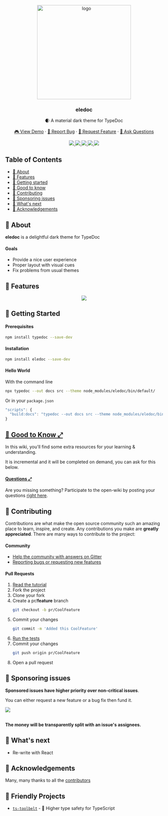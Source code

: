 <p align="center">
  <a href="https://github.com/pirix-gh/eledoc">
    <img alt="logo" title="eledoc" src="https://raw.githubusercontent.com/pirix-gh/eledoc/master/.github/logo.png" width="300">
  </a>

  <h3 align="center">eledoc</h3>

  <p align="center">
    🌒 A material dark theme for TypeDoc
    <br>
    <br>
    <a href="#demo">🎮 View Demo</a>
    ·
    <a href="https://github.com/pirix-gh/eledoc/issues/new?template=---bug-report.md">🐞 Report Bug</a>
    ·
    <a href="https://github.com/pirix-gh/eledoc/issues/new?template=---feature-request.md">🍩 Request Feature</a>
    ·
    <a href="https://github.com/pirix-gh/eledoc/issues/new?template=---question.md">🤔  Ask Questions</a>
  </p>
</p>

<p align="center">
  <a href="https://gitter.im/eledoc-/community?utm_source=share-link&utm_medium=link&utm_campaign=share-link" target="_blank">
    <img src="https://img.shields.io/gitter/room/eledoc-/community.svg">
  </a>
  <a href="https://www.npmjs.com/package/eledoc" target="_blank">
    <img src="https://img.shields.io/npm/v/eledoc.svg">
  </a>
  <a href="#">
    <img src="https://img.shields.io/npm/dm/eledoc.svg">
  </a>
  <a href="http://makeapullrequest.com" target="_blank">
    <img src="https://img.shields.io/badge/PRs-welcome-brightgreen.svg">
  </a>
  <a href="#">
    <img src="https://img.shields.io/npm/l/eledoc.svg">
  </a>
</p>

## Table of Contents

* [📜 About](#-about)
* [🍩 Features](#-features)
* [🏁 Getting started](#-getting-started)
* [🧠 Good to know](#-good-to-know-)
* [🎁 Contributing](#-contributing)
* [👏 Sponsoring issues](#-sponsoring-issues)
* [🔮 What's next](#-whats-next)
* [🙏 Acknowledgements](#-acknowledgements)

## 📜 About

**eledoc** is a delightful dark theme for TypeDoc

#### Goals

* Provide a nice user experience
* Proper layout with visual cues
* Fix problems from usual themes

## 🍩 Features

<p align="center">
  <img src="https://raw.githubusercontent.com/pirix-gh/eledoc/master/.github/demo.gif" id="demo">
<p align="center">

## 🏁 Getting Started

#### Prerequisites

```sh
npm install typedoc --save-dev
```

#### Installation

```sh
npm install eledoc --save-dev
```

#### Hello World

With the command line

```sh
npx typedoc --out docs src --theme node_modules/eledoc/bin/default/
```

Or in your `package.json`

```ts
"scripts": {
  "build:docs": "typedoc --out docs src --theme node_modules/eledoc/bin/default/",
}
```

## [🧠 Good to Know ⤢](https://github.com/pirix-gh/eledoc/wiki)

In this wiki, you'll find some extra resources for your learning & understanding.

It is incremental and it will be completed on demand, you can ask for this below.

#### [Questions ⤢](https://github.com/pirix-gh/eledoc/issues?q=label%3Aquestion+sort%3Areactions-%2B1-desc)

Are you missing something? Participate to the open-wiki by posting your
questions [right here](https://github.com/pirix-gh/eledoc/issues/new?template=---question.md).

## 🎁 Contributing

Contributions are what make the open source community such an amazing place to
learn, inspire, and create. Any contributions you make are **greatly appreciated**.
There are many ways to contribute to the project:

#### Community
* [Help the community with answers on Gitter](https://gitter.im/eledoc-/community?utm_source=share-link&utm_medium=link&utm_campaign=share-link)
* [Reporting bugs or requesting new features](https://github.com/pirix-gh/eledoc/issues/new/choose)

#### Pull Requests
1. [Read the tutorial](https://medium.com/free-code-camp/typescript-curry-ramda-types-f747e99744ab)
2. Fork the project
3. Clone your fork
4. Create a pr/**feature** branch
   ```sh
   git checkout -b pr/CoolFeature
   ```
5. Commit your changes
   ```sh
   git commit -m 'Added this CoolFeature'
   ```
6. [Run the tests](#-running-tests)
7. Commit your changes
   ```sh
   git push origin pr/CoolFeature
   ```
8. Open a pull request

## 👏 Sponsoring issues

**Sponsored issues have higher priority over non-critical issues**.<br>

You can either request a new feature or a bug fix then fund it.

<a href="https://issuehunt.io/r/pirix-gh/eledoc">
  <img
  src="https://raw.githubusercontent.com/pirix-gh/eledoc/master/.github/issuehunt-logo.svg?sanitize=true">
</a>
<br>
<br>

**The money will be transparently split with an issue's assignees.**

## 🔮 What's next

* Re-write with React

## 🙏 Acknowledgements

Many, many thanks to all the
[contributors](https://github.com/pirix-gh/eledoc/graphs/contributors)

## 💟 Friendly Projects
* [`ts-toolbelt`](https://github.com/pirix-gh/ts-toolbelt) - 👷 Higher type safety for TypeScript
